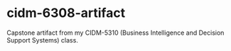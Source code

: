 # cidm-6308-artifact
Capstone artifact from my CIDM-5310 (Business Intelligence and Decision Support Systems) class.
